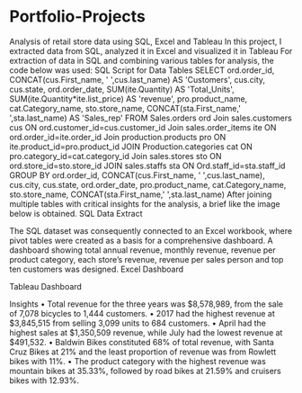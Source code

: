 # Portfolio-Projects
Analysis of retail store data using SQL, Excel and Tableau
In this project, I extracted data from SQL, analyzed it in Excel and visualized it in Tableau
For extraction of data in SQL and combining various tables for analysis, the code below was used:
SQL Script for Data Tables
SELECT 
 ord.order_id,
 CONCAT(cus.First_name, ' ',cus.last_name) AS 'Customers',
 cus.city,
 cus.state,
 ord.order_date,
 SUM(ite.Quantity) AS 'Total_Units',
 SUM(ite.Quantity*ite.list_price) AS 'revenue',
 pro.product_name,
 cat.Category_name,
 sto.store_name,
 CONCAT(sta.First_name,' ',sta.last_name) AS 'Sales_rep'
FROM Sales.orders ord
Join sales.customers cus
ON ord.customer_id=cus.customer_id
Join sales.order_items ite
ON ord.order_id=ite.order_id
Join production.products pro
ON ite.product_id=pro.product_id
JOIN Production.categories cat
ON pro.category_id=cat.category_id
Join sales.stores sto
ON ord.store_id=sto.store_id
JOIN sales.staffs sta
ON Ord.staff_id=sta.staff_id
GROUP BY 
 ord.order_id,
 CONCAT(cus.First_name, ' ',cus.last_name),
 cus.city,
 cus.state,
 ord.order_date,
 pro.product_name,
 cat.Category_name,
 sto.store_name,
 CONCAT(sta.First_name,' ',sta.last_name)
After joining multiple tables with critical insights for the analysis, a brief like the image below is obtained.
SQL Data Extract
 
The SQL dataset was consequently connected to an Excel workbook, where pivot tables were created as a basis for a comprehensive dashboard. A dashboard showing total annual revenue, monthly revenue, revenue per product category, each store’s revenue, revenue per sales person and top ten customers was designed.
Excel Dashboard
 
Tableau Dashboard
 
Insights
• Total revenue for the three years was $8,578,989, from the sale of 7,078 bicycles to 1,444 customers.
• 2017 had the highest revenue at $3,845,515 from selling 3,099 units to 684 customers.
• April had the highest sales at $1,350,509 revenue, while July had the lowest revenue at $491,532.
• Baldwin Bikes constituted 68% of total revenue, with Santa Cruz Bikes at 21% and the least proportion of revenue was from Rowlett bikes with 11%.
• The product category with the highest revenue was mountain bikes at 35.33%, followed by road bikes at 21.59% and cruisers bikes with 12.93%.

